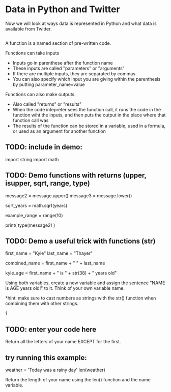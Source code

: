 # Data in Python and Twitter

Now we will look at ways data is represented in Python and what data is available from Twitter.

```{tableofcontents}
```

A function is a named section of pre-written code.

Functions can take inputs
* Inputs go in parenthese after the function name
* These inputs are called "parameters" or "arguments"
* If there are multiple inputs, they are separated by commas
* You can also specify which input you are giving within the parenthesis by putting parameter_name=value

Functions can also make outputs.
* Also called "returns" or "results"
* When the code intepreter sees the function call, it runs the code in the function wiht the inputs, and then puts the output in the place where that function call was
* The results of the function can be stored in a variable, used in a formula, or used as an argument for another function

## TODO: include in demo:

import string
import math

## TODO: Demo functions with returns (upper, isupper, sqrt, range, type)
message2 = message.upper()
message3 = message.lower()

sqrt_years = math.sqrt(years)

example_range = range(10)

print( type(message2) )

## TODO: Demo a useful trick with functions (str)
first_name = "Kyle"
last_name = "Thayer"

combined_name = first_name + " " + last_name

kyle_age = first_name + " is " + str(38) + " years old"




Using both variables, create a new variable and assign the sentence "NAME is AGE years old!" to it. Think of your own variable name.

*hint: make sure to cast numbers as strings with the str() function when combining them with other strings.

1
## TODO: enter your code here


Return all the letters of your name EXCEPT for the first.

## try running this example:

weather = 'Today was a rainy day'
len(weather)

Return the length of your name using the len() function and the name variable.
